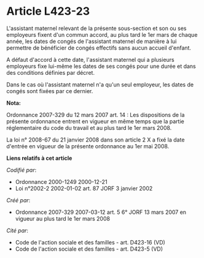 # Article L423-23

L'assistant maternel relevant de la présente sous-section et son ou ses employeurs fixent d'un commun accord, au plus tard le
1er mars de chaque année, les dates de congés de l'assistant maternel de manière à lui permettre de bénéficier de congés
effectifs sans aucun accueil d'enfant.

A défaut d'accord à cette date, l'assistant maternel qui a plusieurs employeurs fixe lui-même les dates de ses congés pour
une durée et dans des conditions définies par décret.

Dans le cas où l'assistant maternel n'a qu'un seul employeur, les dates de congés sont fixées par ce dernier.

**Nota:**

Ordonnance 2007-329 du 12 mars 2007 art. 14 : Les dispositions de la présente ordonnance entrent en vigueur en même temps que
la partie réglementaire du code du travail et au plus tard le 1er mars 2008. 

La loi n° 2008-67 du 21 janvier 2008 dans son article 2 X a fixé la date d'entrée en vigueur de la présente ordonnance au 1er
mai 2008.

**Liens relatifs à cet article**

_Codifié par_:

  - Ordonnance 2000-1249 2000-12-21
  - Loi n°2002-2 2002-01-02 art. 87 JORF 3 janvier 2002

_Créé par_:

  - Ordonnance 2007-329 2007-03-12 art. 5 6° JORF 13 mars 2007 en vigueur au plus tard le 1er mars 2008

_Cité par_:

  - Code de l'action sociale et des familles - art. D423-16 (VD)
  - Code de l'action sociale et des familles - art. D423-5 (VD)
